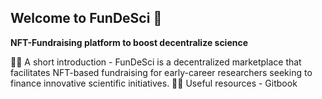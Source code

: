 ## Welcome to FunDeSci 👋


**NFT-Fundraising platform to boost decentralize science**

🙋‍♀️ A short introduction - FunDeSci is a decentralized marketplace that facilitates NFT-based fundraising for early-career researchers seeking to finance innovative scientific initiatives.
👩‍💻 Useful resources - Gitbook

